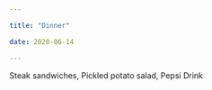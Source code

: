 ```yaml
---

title: "Dinner"

date: 2020-06-14

---
```





Steak sandwiches, 
Pickled potato salad,
Pepsi
Drink
